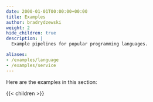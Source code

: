 ```yaml
---
date: 2000-01-01T00:00:00+00:00
title: Examples
author: bradrydzewski
weight: 2
hide_children: true
description: |
  Example pipelines for popular programming languages.

aliases:
- /examples/language
- /examples/service
---
```


Here are the examples in this section:

{{< children >}}